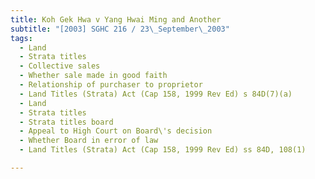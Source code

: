 ```yaml
---
title: Koh Gek Hwa v Yang Hwai Ming and Another 
subtitle: "[2003] SGHC 216 / 23\_September\_2003"
tags:
  - Land
  - Strata titles
  - Collective sales
  - Whether sale made in good faith
  - Relationship of purchaser to proprietor
  - Land Titles (Strata) Act (Cap 158, 1999 Rev Ed) s 84D(7)(a)
  - Land
  - Strata titles
  - Strata titles board
  - Appeal to High Court on Board\'s decision
  - Whether Board in error of law
  - Land Titles (Strata) Act (Cap 158, 1999 Rev Ed) ss 84D, 108(1)

---
```


